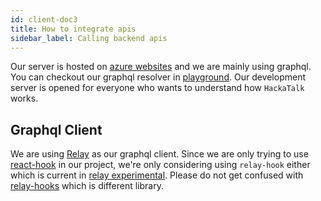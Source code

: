```yaml
---
id: client-doc3
title: How to integrate apis
sidebar_label: Calling backend apis
---
```


Our server is hosted on [azure websites](https://hackatalk.azurewebsites.net) and we are mainly using graphql. You can checkout our graphql resolver in [playground](https://hackatalk.azurewebsites.net/graphql). Our development server is opened for everyone who wants to understand how `HackaTalk` works.

## Graphql Client

We are using [Relay](https://relay.dev) as our graphql client. Since we are only trying to use [react-hook](https://reactjs.org/docs/hooks-intro.html) in our project, we're only considering using `relay-hook` either which is current in [relay experimental](https://relay.dev/docs/en/experimental/a-guided-tour-of-relay). Please do not get confused with [relay-hooks](https://github.com/relay-tools/relay-hooks) which is different library.
